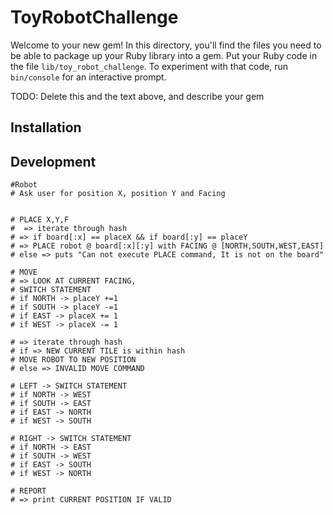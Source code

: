 # ToyRobotChallenge

Welcome to your new gem! In this directory, you'll find the files you need to be able to package up your Ruby library into a gem. Put your Ruby code in the file `lib/toy_robot_challenge`. To experiment with that code, run `bin/console` for an interactive prompt.

TODO: Delete this and the text above, and describe your gem

## Installation

## Development

```plain
#Robot
# Ask user for position X, position Y and Facing


# PLACE X,Y,F
#  => iterate through hash
# => if board[:x] == placeX && if board[:y] == placeY
# => PLACE robot @ board[:x][:y] with FACING @ [NORTH,SOUTH,WEST,EAST]
# else => puts "Can not execute PLACE command, It is not on the board"

# MOVE
# => LOOK AT CURRENT FACING,
# SWITCH STATEMENT
# if NORTH -> placeY +=1
# if SOUTH -> placeY -=1
# if EAST -> placeX += 1
# if WEST -> placeX -= 1

# => iterate through hash
# if => NEW CURRENT TILE is within hash
# MOVE ROBOT TO NEW POSITION
# else => INVALID MOVE COMMAND

# LEFT -> SWITCH STATEMENT
# if NORTH -> WEST
# if SOUTH -> EAST
# if EAST -> NORTH
# if WEST -> SOUTH

# RIGHT -> SWITCH STATEMENT
# if NORTH -> EAST
# if SOUTH -> WEST
# if EAST -> SOUTH
# if WEST -> NORTH

# REPORT
# => print CURRENT POSITION IF VALID
```
